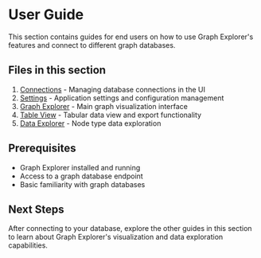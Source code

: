 # User Guide

This section contains guides for end users on how to use Graph Explorer's
features and connect to different graph databases.

## Files in this section

1. [Connections](connections.md) - Managing database connections in the UI
2. [Settings](settings.md) - Application settings and configuration management
3. [Graph Explorer](graph-explorer.md) - Main graph visualization interface
4. [Table View](table-view.md) - Tabular data view and export functionality
5. [Data Explorer](data-explorer.md) - Node type data exploration

## Prerequisites

- Graph Explorer installed and running
- Access to a graph database endpoint
- Basic familiarity with graph databases

## Next Steps

After connecting to your database, explore the other guides in this section to
learn about Graph Explorer's visualization and data exploration capabilities.
